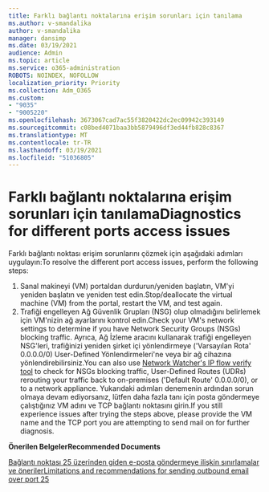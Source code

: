 ```yaml
---
title: Farklı bağlantı noktalarına erişim sorunları için tanılama
ms.author: v-smandalika
author: v-smandalika
manager: dansimp
ms.date: 03/19/2021
audience: Admin
ms.topic: article
ms.service: o365-administration
ROBOTS: NOINDEX, NOFOLLOW
localization_priority: Priority
ms.collection: Adm_O365
ms.custom:
- "9035"
- "9005220"
ms.openlocfilehash: 3673067cad7ac55f3820422dc2ec09942c393149
ms.sourcegitcommit: c08bed4071baa3bb5879496df3ed44fb828c8367
ms.translationtype: MT
ms.contentlocale: tr-TR
ms.lasthandoff: 03/19/2021
ms.locfileid: "51036805"
---
```

# <a name="diagnostics-for-different-ports-access-issues"></a><span data-ttu-id="6e4aa-102">Farklı bağlantı noktalarına erişim sorunları için tanılama</span><span class="sxs-lookup"><span data-stu-id="6e4aa-102">Diagnostics for different ports access issues</span></span>

<span data-ttu-id="6e4aa-103">Farklı bağlantı noktası erişim sorunlarını çözmek için aşağıdaki adımları uygulayın:</span><span class="sxs-lookup"><span data-stu-id="6e4aa-103">To resolve the different port access issues, perform the following steps:</span></span>

1. <span data-ttu-id="6e4aa-104">Sanal makineyi (VM) portaldan durdurun/yeniden başlatın, VM'yi yeniden başlatın ve yeniden test edin.</span><span class="sxs-lookup"><span data-stu-id="6e4aa-104">Stop/deallocate the virtual machine (VM) from the portal, restart the VM, and test again.</span></span> 
2. <span data-ttu-id="6e4aa-105">Trafiği engelleyen Ağ Güvenlik Grupları (NSG) olup olmadığını belirlemek için VM'nizin ağ ayarlarını kontrol edin.</span><span class="sxs-lookup"><span data-stu-id="6e4aa-105">Check your VM's network settings to determine if you have Network Security Groups (NSGs) blocking traffic.</span></span> <span data-ttu-id="6e4aa-106">Ayrıca, Ağ [](https://docs.microsoft.com/azure/network-watcher/network-watcher-ip-flow-verify-overview?WT.mc_id=Portal-Microsoft_Azure_Support) İzleme aracını kullanarak trafiği engelleyen NSG'leri, trafiğinizi yeniden şirket içi yönlendirmeye ('Varsayılan Rota' 0.0.0.0/0) User-Defined Yönlendirmeleri'ne veya bir ağ cihazına yönlendirebilirsiniz.</span><span class="sxs-lookup"><span data-stu-id="6e4aa-106">You can also use [Network Watcher's IP flow verify tool](https://docs.microsoft.com/azure/network-watcher/network-watcher-ip-flow-verify-overview?WT.mc_id=Portal-Microsoft_Azure_Support) to check for NSGs blocking traffic, User-Defined Routes (UDRs) rerouting your traffic back to on-premises ('Default Route' 0.0.0.0/0), or to a network appliance.</span></span>
<span data-ttu-id="6e4aa-107">Yukarıdaki adımları denemenin ardından sorun olmaya devam ediyorsanız, lütfen daha fazla tanı için posta göndermeye çalıştığınız VM adını ve TCP bağlantı noktasını girin.</span><span class="sxs-lookup"><span data-stu-id="6e4aa-107">If you still experience issues after trying the steps above, please provide the VM name and the TCP port you are attempting to send mail on for further diagnosis.</span></span>

<span data-ttu-id="6e4aa-108">**Önerilen Belgeler**</span><span class="sxs-lookup"><span data-stu-id="6e4aa-108">**Recommended Documents**</span></span>

[<span data-ttu-id="6e4aa-109">Bağlantı noktası 25 üzerinden giden e-posta göndermeye ilişkin sınırlamalar ve öneriler</span><span class="sxs-lookup"><span data-stu-id="6e4aa-109">Limitations and recommendations for sending outbound email over port 25</span></span>](https://docs.microsoft.com/azure/virtual-network/troubleshoot-outbound-smtp-connectivity)
